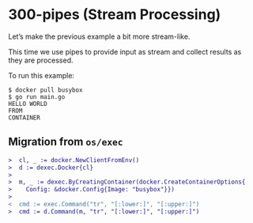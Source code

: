 # 300-pipes (Stream Processing)

Let’s make the previous example a bit more stream-like.

This time we use pipes to provide input as stream and collect
results as they are processed.

To run this example:

    $ docker pull busybox
    $ go run main.go
    HELLO WORLD
    FROM
    CONTAINER

## Migration from `os/exec`

```diff
>  cl, _ := docker.NewClientFromEnv()
>  d := dexec.Docker{cl}
>
>  m, _ := dexec.ByCreatingContainer(docker.CreateContainerOptions{
>    Config: &docker.Config{Image: "busybox"}})
>
<  cmd := exec.Command("tr", "[:lower:]", "[:upper:]")
>  cmd := d.Command(m, "tr", "[:lower:]", "[:upper:]")
```
